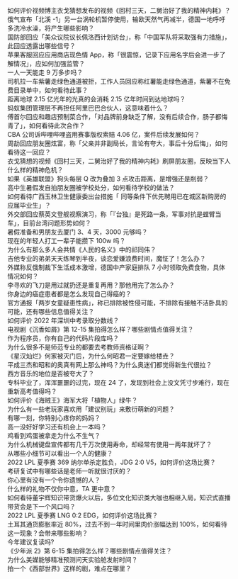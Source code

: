 如何评价视频博主衣戈猜想发布的视频《回村三天，二舅治好了我的精神内耗》？  
俄气宣布「北溪 -1」另一台涡轮机暂停使用，输欧天然气再减半，德国一地呼吁多洗冷水澡，将产生哪些影响？  
国防部回应「美众议院议长佩洛西计划访台」，称「中国军队将采取强有力措施」，此回应透露出哪些信号？  
苹果客服回应应用商店现色情 App，称「很震惊，记录下应用名字后会进一步了解情况」，应如何加强监管？  
一人一天能走 9 万多步吗？  
司机拉一车紫薯走绿色通道被拒，工作人员回应称红薯能走绿色通道，紫薯不在免费目录单中，如何看待此事？  
距离地球 2.15 亿光年的光真的会消耗 2.15 亿年时间到达地球吗？  
蚂蚁集团管理层不再担任阿里巴巴合伙人，这意味着什么？  
傅首尔回应和趣店预制菜合作，「对品牌前身缺乏了解，没有后续合作，肠子都悔青了」，如何看待此次合作？  
CBA 公司诉哔哩哔哩盗用赛事版权索赔 4.06 亿，案件后续发展如何？  
周劼回应朋友圈炫富，称「父亲并非副局长，言论有夸大，事后十分后悔」，如何看待这一回应？  
衣戈猜想的视频《回村三天，二舅治好了我的精神内耗》刷屏朋友圈，反映当下人什么样的精神危机？  
如果《英雄联盟》狗头每层 Q 改为叠加 3 点攻击距离，是增强还是削弱？  
高中生暑假发自拍朋友圈被学校处分，如何看待学校的做法？  
如何看待广西玉林卫生健康委出台措施「 同等条件下优先聘用已在城区新购房的应届毕业生」？  
外交部回应蔡英文登舰视察演习，称「『台独』是死路一条，军事对抗是螳臂当车」，目前台湾问题形势如何？  
暑假准备和男朋友去厦门 3、4 天，3000 元够吗？  
现在的年轻人打工一辈子能攒下 100w 吗？  
为什么有那么多人会共情《人民的名义》中的祁同伟？  
吉他专业的弟弟天天练琴到半夜，谈恋爱嫌浪费时间，魔怔了！怎么办？  
外媒称反俄制裁下生活成本激增，德国中产家庭排队 7 小时领取免费食物，具体情况如何？  
李寻欢的飞刀是用过就扔还是重复再用？那他用完了怎么办？  
你身边的癌症患者都是怎么发现自己得癌的？  
官方通报「两岁女童疑患性病」，称已排除被性侵可能，不排除有接触不洁卧具的可能，还有哪些信息值得关注？  
如何评价 2022 年深圳中考录取分数线？  
电视剧《沉香如屑》第 12-15 集拍得怎么样？哪些剧情点值得关注？  
作为程序员，你有自己的代码片段库吗？  
为什么很多不是师范专业的都要去考教师资格证啊？  
《星汉灿烂》何家被灭门后，为什么何昭君一定要嫁给楼垚？  
平成三杰和昭和的奥真有网上那么神吗？为什么奥迷们都觉得新生代很拉？  
西方音乐的地位是否被夸大了？  
专科毕业了，浑浑噩噩的过完，现在 24 了，发现到社会上没文凭寸步难行，现在重新高考值得吗？  
如何评价《海贼王》海军大将「植物人」绿牛？  
为什么有一些老玩家喜欢用「建议别玩」来敷衍萌新的问题？  
有哪一刻，你特别心疼你的妈妈？  
高一没好好学习还有机会上一本吗？  
鸡看到鸡蛋被拿走为什么不生气？  
为什么机械键盘宣传都有几千万次使用寿命，却经常有使用一两年就坏了？  
从哪些小细节可以看出一个人的健康？  
2022 LPL 夏季赛 369 纳尔单杀定胜负，JDG 2:0 V5，如何评价这场比赛？  
考研复试中有哪些话是老师一听就很讨厌的？  
你心里有没有一个令你遗憾的人？  
什么样的礼物不仅你中意，TA 更中意？  
如何看待董宇辉知识带货爆火以后，多位文化知识类大咖也相继入局，知识式直播带货会是下一个风口吗？  
2022 LPL 夏季赛 LNG 0:2 EDG，如何评价这场比赛？  
土耳其通货膨胀率近 80%，过去不到一年时间里肉价涨幅达到 100%，如何看待这一现象？会带来哪些影响？  
今年建议复读吗?  
《少年派 2》第 6-15 集拍得怎么样？哪些剧情点值得关注？  
为什么美媒能够精准预测问天实验舱发射时间？  
拍一个《西部世界》这样的剧，难点在哪里？  
